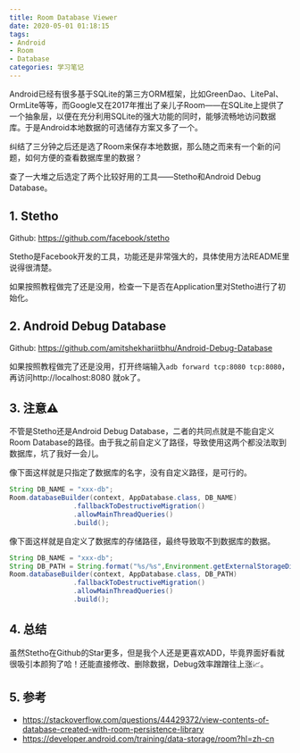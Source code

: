 ```yaml
---
title: Room Database Viewer
date: 2020-05-01 01:18:15
tags:
- Android
- Room
- Database
categories: 学习笔记
---
```

Android已经有很多基于SQLite的第三方ORM框架，比如GreenDao、LitePal、OrmLite等等，而Google又在2017年推出了亲儿子Room——在SQLite上提供了一个抽象层，以便在充分利用SQLite的强大功能的同时，能够流畅地访问数据库。于是Android本地数据的可选储存方案又多了一个。

纠结了三分钟之后还是选了Room来保存本地数据，那么随之而来有一个新的问题，如何方便的查看数据库里的数据？

查了一大堆之后选定了两个比较好用的工具——Stetho和Android Debug Database。
<!--more-->

## 1. Stetho

Github: https://github.com/facebook/stetho

Stetho是Facebook开发的工具，功能还是非常强大的，具体使用方法README里说得很清楚。

如果按照教程做完了还是没用，检查一下是否在Application里对Stetho进行了初始化。

## 2. Android Debug Database

Github: https://github.com/amitshekhariitbhu/Android-Debug-Database

如果按照教程做完了还是没用，打开终端输入`adb forward tcp:8080 tcp:8080`，再访问http://localhost:8080 就ok了。

## 3. 注意⚠️

不管是Stetho还是Android Debug Database，二者的共同点就是不能自定义Room Database的路径。由于我之前自定义了路径，导致使用这两个都没法取到数据库，坑了我好一会儿。

像下面这样就是只指定了数据库的名字，没有自定义路径，是可行的。

```java
String DB_NAME = "xxx-db";
Room.databaseBuilder(context, AppDatabase.class, DB_NAME)
                .fallbackToDestructiveMigration()
                .allowMainThreadQueries()  
                .build();  
```

像下面这样就是自定义了数据库的存储路径，最终导致取不到数据库的数据。

```java
String DB_NAME = "xxx-db";
String DB_PATH = String.format("%s/%s",Environment.getExternalStorageDirectory().getAbsolutePath(), DB_NAME);
Room.databaseBuilder(context, AppDatabase.class, DB_PATH)
                .fallbackToDestructiveMigration()
                .allowMainThreadQueries()
                .build();
```

## 4. 总结

虽然Stetho在Github的Star更多，但是我个人还是更喜欢ADD，毕竟界面好看就很吸引本颜狗了哈！还能直接修改、删除数据，Debug效率蹭蹭往上涨📈。

## 5. 参考

- https://stackoverflow.com/questions/44429372/view-contents-of-database-created-with-room-persistence-library
- https://developer.android.com/training/data-storage/room?hl=zh-cn